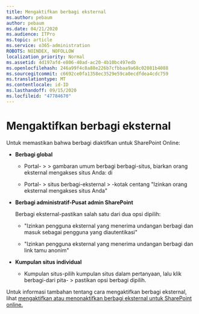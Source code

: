 ```yaml
---
title: Mengaktifkan berbagi eksternal
ms.author: pebaum
author: pebaum
ms.date: 04/21/2020
ms.audience: ITPro
ms.topic: article
ms.service: o365-administration
ROBOTS: NOINDEX, NOFOLLOW
localization_priority: Normal
ms.assetid: 4d197afd-e806-40ad-ac20-4b10bc497edb
ms.openlocfilehash: 246a99f4c8a88e226b7cfbbaa9a68c02081b4088
ms.sourcegitcommit: c6692ce0fa1358ec3529e59ca0ecdfdea4cdc759
ms.translationtype: MT
ms.contentlocale: id-ID
ms.lasthandoff: 09/15/2020
ms.locfileid: "47784670"
---
```

# <a name="enable-external-sharing"></a>Mengaktifkan berbagi eksternal

 Untuk memastikan bahwa berbagi diaktifkan untuk SharePoint Online:
  
- **Berbagi global**
    
  - Portal- \> \> gambaran umum berbagi berbagi-situs, biarkan orang eksternal mengakses situs Anda: di
    
  - Portal- \> situs berbagi-eksternal \> -kotak centang "Izinkan orang eksternal mengakses situs Anda"
    
- **Berbagi administratif-Pusat admin SharePoint**
    
    Berbagi eksternal-pastikan salah satu dari dua opsi dipilih:
    
  - "Izinkan pengguna eksternal yang menerima undangan berbagi dan masuk sebagai pengguna yang diautentikasi"
    
  - "Izinkan pengguna eksternal yang menerima undangan berbagi dan link tamu anonim"
    
- **Kumpulan situs individual**
    
  - Kumpulan situs-pilih kumpulan situs dalam pertanyaan, lalu klik berbagi-dari pita- \> pastikan opsi berbagi dipilih.
    
Untuk informasi tambahan tentang cara mengaktifkan berbagi eksternal, lihat [mengaktifkan atau menonaktifkan berbagi eksternal untuk SharePoint online.](https://go.microsoft.com/fwlink/?linkid=2047681&amp;clcid=0x409)
  


